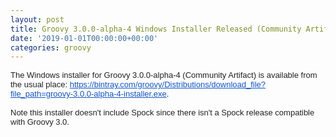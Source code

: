 ```yaml
---
layout: post
title: Groovy 3.0.0-alpha-4 Windows Installer Released (Community Artifact)
date: '2019-01-01T00:00:00+00:00'
categories: groovy
---
```

<div style="color: #222222; font-family: Arial, Helvetica, sans-serif; font-size: small;">The Windows&nbsp;<span class="m_-7737421595273415518gmail-il">installer</span> for Groovy 3.0.0-alpha-4&nbsp;(Community Artifact) is available from the usual place: <a href="https://bintray.com/groovy/Distributions/download_file?file_path=groovy-3.0.0-alpha-4-installer.exe" target="_blank" data-saferedirecturl="https://www.google.com/url?q=https://bintray.com/groovy/Distributions/download_file?file_path%3Dgroovy-3.0.0-alpha-4-installer.exe&amp;source=gmail&amp;ust=1546420933542000&amp;usg=AFQjCNGxAkxBcpuaK0XHvqlzfAUSAlsmYA" style="color: #1155cc;">https://bintray.com/groovy/<wbr />Distributions/download_file?<wbr />file_path=groovy-3.0.0-alpha-<wbr />4-installer.exe</a>.</div>
  <div style="color: #222222; font-family: Arial, Helvetica, sans-serif; font-size: small;"><br /></div>
  <div style="color: #222222; font-family: Arial, Helvetica, sans-serif; font-size: small;">Note this installer doesn't include Spock since there isn't a Spock release compatible with Groovy 3.0.</div>
